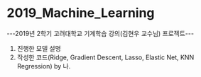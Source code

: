 # 2019_Machine_Learning
---2019년 2학기 고려대학교 기계학습 강의(김현우 교수님) 프로젝트---

1. 진행한 모델 설명
2. 작성한 코드(Ridge, Gradient Descent, Lasso, Elastic Net, KNN Regression) by 나.
